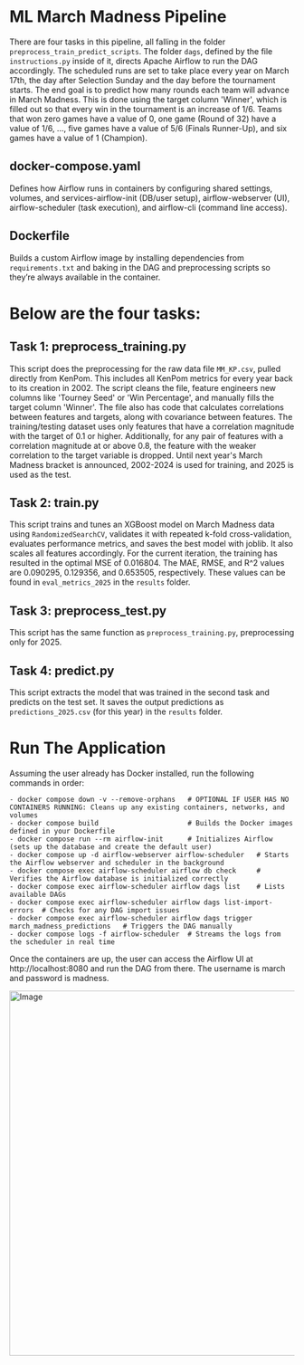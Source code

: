 # ML March Madness Pipeline

There are four tasks in this pipeline, all falling in the folder ```preprocess_train_predict_scripts```. The folder ```dags```, defined by the file ```instructions.py``` inside of it, directs Apache Airflow to run the DAG accordingly. The scheduled runs are set to take place every year on March 17th, the day after Selection Sunday and the day before the tournament starts. The end goal is to predict how many rounds each team will advance in March Madness. This is done using the target column 'Winner', which is filled out so that every win in the tournament is an increase of 1/6. Teams that won zero games have a value of 0, one game (Round of 32) have a value of 1/6, ..., five games have a value of 5/6 (Finals Runner-Up), and six games have a value of 1 (Champion).

## docker-compose.yaml
Defines how Airflow runs in containers by configuring shared settings, volumes, and services-airflow-init (DB/user setup), airflow-webserver (UI), airflow-scheduler (task execution), and airflow-cli (command line access).

## Dockerfile
Builds a custom Airflow image by installing dependencies from ```requirements.txt``` and baking in the DAG and preprocessing scripts so they’re always available in the container.

# Below are the four tasks:

## Task 1: preprocess_training.py
This script does the preprocessing for the raw data file ```MM_KP.csv```, pulled directly from KenPom. This includes all KenPom metrics for every year back to its creation in 2002. The script cleans the file, feature engineers new columns like 'Tourney Seed' or 'Win Percentage', and manually fills the target column 'Winner'. The file also has code that calculates correlations between features and targets, along with covariance between features. The training/testing dataset uses only features that have a correlation magnitude with the target of 0.1 or higher. Additionally, for any pair of features with a correlation magnitude at or above 0.8, the feature with the weaker correlation to the target variable is dropped. Until next year's March Madness bracket is announced, 2002-2024 is used for training, and 2025 is used as the test. 

## Task 2: train.py
This script trains and tunes an XGBoost model on March Madness data using ```RandomizedSearchCV```, validates it with repeated k-fold cross-validation, evaluates performance metrics, and saves the best model with joblib. It also scales all features accordingly. For the current iteration, the training has resulted in the optimal MSE of 0.016804. The MAE, RMSE, and R^2 values are 0.090295, 0.129356, and 0.653505, respectively. These values can be found in ```eval_metrics_2025``` in the ```results``` folder. 

## Task 3: preprocess_test.py
This script has the same function as ```preprocess_training.py```, preprocessing only for 2025. 

## Task 4: predict.py
This script extracts the model that was trained in the second task and predicts on the test set. It saves the output predictions as ```predictions_2025.csv``` (for this year) in the ```results``` folder. 

# Run The Application
Assuming the user already has Docker installed, run the following commands in order:
```
- docker compose down -v --remove-orphans   # OPTIONAL IF USER HAS NO CONTAINERS RUNNING: Cleans up any existing containers, networks, and volumes 
- docker compose build                      # Builds the Docker images defined in your Dockerfile  
- docker compose run --rm airflow-init      # Initializes Airflow (sets up the database and create the default user)  
- docker compose up -d airflow-webserver airflow-scheduler   # Starts the Airflow webserver and scheduler in the background  
- docker compose exec airflow-scheduler airflow db check     # Verifies the Airflow database is initialized correctly  
- docker compose exec airflow-scheduler airflow dags list    # Lists available DAGs  
- docker compose exec airflow-scheduler airflow dags list-import-errors  # Checks for any DAG import issues  
- docker compose exec airflow-scheduler airflow dags trigger march_madness_predictions   # Triggers the DAG manually  
- docker compose logs -f airflow-scheduler  # Streams the logs from the scheduler in real time
```

Once the containers are up, the user can access the Airflow UI at http://localhost:8080 and run the DAG from there. The username is march and password is madness. 

<img width="1508" height="645" alt="Image" src="https://github.com/user-attachments/assets/7d14ea9e-0305-466e-a09d-9fbaa66ddfab" />
